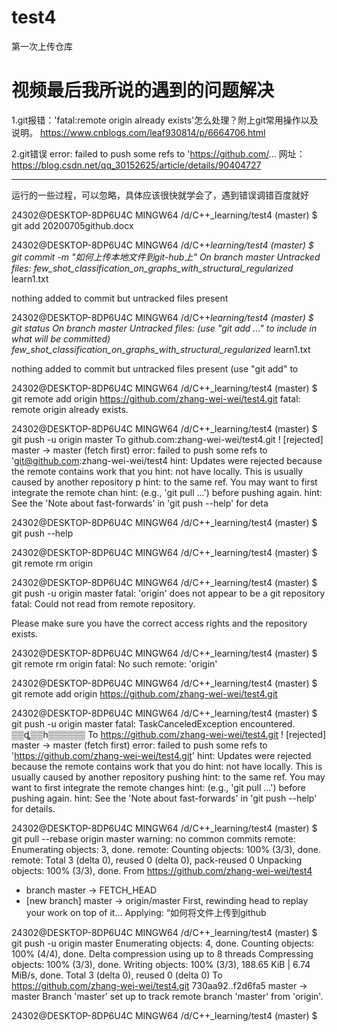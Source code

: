 # test4
第一次上传仓库
# 视频最后我所说的遇到的问题解决
1.git报错：'fatal:remote origin already exists'怎么处理？附上git常用操作以及说明。
https://www.cnblogs.com/leaf930814/p/6664706.html

2.git错误 error: failed to push some refs to 'https://github.com/...
网址：
https://blog.csdn.net/qq_30152625/article/details/90404727

********************************************************************************************************************************
运行的一些过程，可以忽略，具体应该很快就学会了，遇到错误调错百度就好

























24302@DESKTOP-8DP6U4C MINGW64 /d/C++_learning/test4 (master)
$ git add 20200705github.docx

24302@DESKTOP-8DP6U4C MINGW64 /d/C++_learning/test4 (master)
$ git commit -m "如何上传本地文件到git-hub上"
On branch master
Untracked files:
        few_shot_classification_on_graphs_with_structural_regularized_
        learn1.txt

nothing added to commit but untracked files present

24302@DESKTOP-8DP6U4C MINGW64 /d/C++_learning/test4 (master)
$ git status
On branch master
Untracked files:
  (use "git add <file>..." to include in what will be committed)
        few_shot_classification_on_graphs_with_structural_regularized_
        learn1.txt

nothing added to commit but untracked files present (use "git add" to

24302@DESKTOP-8DP6U4C MINGW64 /d/C++_learning/test4 (master)
$ git remote add origin https://github.com/zhang-wei-wei/test4.git
fatal: remote origin already exists.

24302@DESKTOP-8DP6U4C MINGW64 /d/C++_learning/test4 (master)
$ git push -u origin master
To github.com:zhang-wei-wei/test4.git
 ! [rejected]        master -> master (fetch first)
error: failed to push some refs to 'git@github.com:zhang-wei-wei/test4
hint: Updates were rejected because the remote contains work that you
hint: not have locally. This is usually caused by another repository p
hint: to the same ref. You may want to first integrate the remote chan
hint: (e.g., 'git pull ...') before pushing again.
hint: See the 'Note about fast-forwards' in 'git push --help' for deta

24302@DESKTOP-8DP6U4C MINGW64 /d/C++_learning/test4 (master)
$ git push --help

24302@DESKTOP-8DP6U4C MINGW64 /d/C++_learning/test4 (master)
$ git remote rm origin

24302@DESKTOP-8DP6U4C MINGW64 /d/C++_learning/test4 (master)
$ git push -u origin master
fatal: 'origin' does not appear to be a git repository
fatal: Could not read from remote repository.

Please make sure you have the correct access rights
and the repository exists.

24302@DESKTOP-8DP6U4C MINGW64 /d/C++_learning/test4 (master)
$ git remote rm origin
fatal: No such remote: 'origin'

24302@DESKTOP-8DP6U4C MINGW64 /d/C++_learning/test4 (master)
$ git remote add origin https://github.com/zhang-wei-wei/test4.git

24302@DESKTOP-8DP6U4C MINGW64 /d/C++_learning/test4 (master)
$ git push -u origin master
fatal: TaskCanceledException encountered.
   ▒▒ȡ▒▒һ▒▒▒▒▒▒
To https://github.com/zhang-wei-wei/test4.git
 ! [rejected]        master -> master (fetch first)
error: failed to push some refs to 'https://github.com/zhang-wei-wei/test4.git'
hint: Updates were rejected because the remote contains work that you do
hint: not have locally. This is usually caused by another repository pushing
hint: to the same ref. You may want to first integrate the remote changes
hint: (e.g., 'git pull ...') before pushing again.
hint: See the 'Note about fast-forwards' in 'git push --help' for details.

24302@DESKTOP-8DP6U4C MINGW64 /d/C++_learning/test4 (master)
$ git pull --rebase origin master
warning: no common commits
remote: Enumerating objects: 3, done.
remote: Counting objects: 100% (3/3), done.
remote: Total 3 (delta 0), reused 0 (delta 0), pack-reused 0
Unpacking objects: 100% (3/3), done.
From https://github.com/zhang-wei-wei/test4
 * branch            master     -> FETCH_HEAD
 * [new branch]      master     -> origin/master
First, rewinding head to replay your work on top of it...
Applying: “如何将文件上传到github

24302@DESKTOP-8DP6U4C MINGW64 /d/C++_learning/test4 (master)
$ git push -u origin master
Enumerating objects: 4, done.
Counting objects: 100% (4/4), done.
Delta compression using up to 8 threads
Compressing objects: 100% (3/3), done.
Writing objects: 100% (3/3), 188.65 KiB | 6.74 MiB/s, done.
Total 3 (delta 0), reused 0 (delta 0)
To https://github.com/zhang-wei-wei/test4.git
   730aa92..f2d6fa5  master -> master
Branch 'master' set up to track remote branch 'master' from 'origin'.

24302@DESKTOP-8DP6U4C MINGW64 /d/C++_learning/test4 (master)
$
